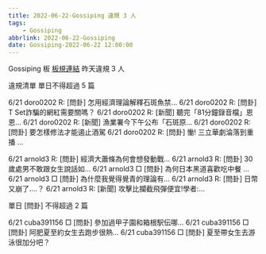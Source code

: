 ```yaml
---
title: 2022-06-22-Gossiping 違規 3 人
tags:
    - Gossiping
abbrlink: 2022-06-22-Gossiping
date: Gossiping-2022-06-22 12:00:00
---
```

Gossiping 板 [板規連結](https://www.ptt.cc/bbs/Gossiping/M.1637425085.A.07D.html)
昨天違規 3 人
<!-- more -->

違規清單
單日不得超過 5 篇

6/21 doro0202 R: [問卦] 怎用經濟理論解釋石斑魚禁…
6/21 doro0202 R: [問卦] T Set詐騙的網紅需要關嗎？
6/21 doro0202 R: [新聞] 聽完「81分鐘錄音檔」恩恩…
6/21 doro0202 R: [新聞] 漁業署今下午公布「石斑原…
6/21 doro0202 R: [問卦] 要怎樣修法才能遏止酒駕
6/21 doro0202 R: [問卦] 慟! 三立華劇淪落到重播 …

6/21 arnold3 R: [問卦] 經濟大蕭條為何會想發動戰…
6/21 arnold3 R: [問卦] 30歲處男不敢跟女生說話如…
6/21 arnold3 □ [問卦] 為何日本黑道喜歡吃中餐 …
6/21 arnold3 □ [問卦] 為什麼我覺得覺青的理論有…
6/21 arnold3 R: [問卦] 日幣又崩了….？
6/21 arnold3 R: [新聞] 攻擊比攔截飛彈便宜!學者:…

單日 [問卦] 不得超過 2 篇

6/21 cuba391156 □ [問卦] 參加過甲子園和箱根駅伝哪…
6/21 cuba391156 □ [問卦] 阿肥夏至約女生去跑步很熱…
6/21 cuba391156 □ [問卦] 夏至帶女生去游泳很加分吧？